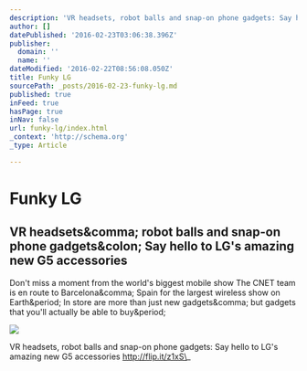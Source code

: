 ```yaml
---
description: 'VR headsets, robot balls and snap-on phone gadgets: Say hello to LG&#39;s amazing new G5 accessories http://flip.it/z1xS_'
author: []
datePublished: '2016-02-23T03:06:38.396Z'
publisher:
  domain: ''
  name: ''
dateModified: '2016-02-22T08:56:08.050Z'
title: Funky LG
sourcePath: _posts/2016-02-23-funky-lg.md
published: true
inFeed: true
hasPage: true
inNav: false
url: funky-lg/index.html
_context: 'http://schema.org'
_type: Article

---
```

# Funky LG

<article style=""><h1>VR headsets&amp;comma; robot balls and snap-on phone gadgets&amp;colon; Say hello to LG's amazing new G5 accessories</h1><p>Don't miss a moment from the world's biggest mobile show The CNET team is en route to Barcelona&amp;comma; Spain for the largest wireless show on Earth&amp;period; In store are more than just new gadgets&amp;comma; but gadgets that you'll actually be able to buy&amp;period;</p><img src="http://cnet1.cbsistatic.com/hub/i/r/2016/02/19/a3fb3607-c311-4c9e-bc4f-abbd30dd1f26/thumbnail/670x503/1dc076cabfc7b0bcd1dfe4d0fe9ebe9e/lg-cam-plus-1115-003.jpg" /></article>

VR headsets, robot balls and snap-on phone gadgets: Say hello to LG's amazing new G5 accessories http://flip.it/z1xS\_